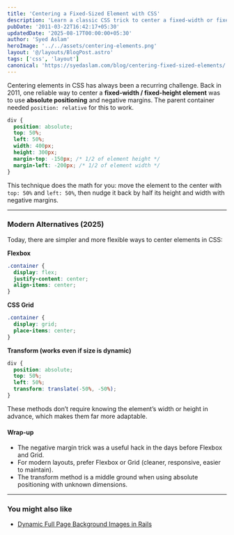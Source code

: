 ```yaml
---
title: 'Centering a Fixed-Sized Element with CSS'
description: 'Learn a classic CSS trick to center a fixed-width or fixed-height element using absolute positioning and negative margins.'
pubDate: '2011-03-22T16:42:17+05:30'
updatedDate: '2025-08-17T00:00:00+05:30'
author: 'Syed Aslam'
heroImage: '../../assets/centering-elements.png'
layout: '@/layouts/BlogPost.astro'
tags: ['css', 'layout']
canonical: 'https://syedaslam.com/blog/centering-fixed-sized-elements/'
---
```


Centering elements in CSS has always been a recurring challenge. Back in 2011, one reliable way to center a **fixed-width / fixed-height element** was to use **absolute positioning** and negative margins. The parent container needed `position: relative` for this to work.

```css
div {
  position: absolute;
  top: 50%;
  left: 50%;
  width: 400px;
  height: 300px;
  margin-top: -150px; /* 1/2 of element height */
  margin-left: -200px; /* 1/2 of element width */
}
```

This technique does the math for you: move the element to the center with `top: 50%` and `left: 50%`, then nudge it back by half its height and width with negative margins.

---

### Modern Alternatives (2025)

Today, there are simpler and more flexible ways to center elements in CSS:

**Flexbox**

```css
.container {
  display: flex;
  justify-content: center;
  align-items: center;
}
```

**CSS Grid**

```css
.container {
  display: grid;
  place-items: center;
}
```

**Transform (works even if size is dynamic)**

```css
div {
  position: absolute;
  top: 50%;
  left: 50%;
  transform: translate(-50%, -50%);
}
```

These methods don’t require knowing the element’s width or height in advance, which makes them far more adaptable.

#### Wrap-up

- The negative margin trick was a useful hack in the days before Flexbox and Grid.
- For modern layouts, prefer Flexbox or Grid (cleaner, responsive, easier to maintain).
- The transform method is a middle ground when using absolute positioning with unknown dimensions.

---

### You might also like

- [Dynamic Full Page Background Images in Rails](/blog/dynamic-full-page-background-images-in-rails)
